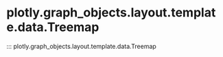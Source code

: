 # plotly.graph_objects.layout.template.data.Treemap

::: plotly.graph_objects.layout.template.data.Treemap
